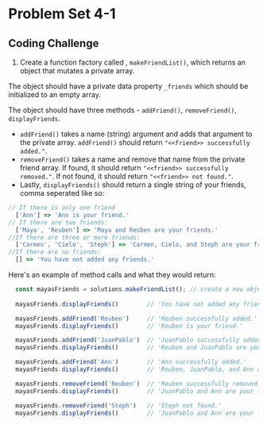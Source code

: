 # Problem Set 4-1
## Coding Challenge

1. Create a function factory called , `makeFriendList()`, which returns an object that mutates a private array. 

The object should have a private data property `_friends` which should be initialized to an empty array.

The object should have three methods - `addFriend()`, `removeFriend()`, `displayFriends`.
  * `addFriend()` takes a name (string) argument and adds that argument to the private array. `addFriend()` should return `"<<friend>> successfully added."`. 
  * `removeFriend()`  takes a name and remove that name from the private friend array. If found, it should return `"<<friend>> successfully removed."`. If not found, it should return `"<<friend>> not found."`. 
  * Lastly, `displayFriends()` should return a single string of your friends, comma seperated like so:
  ```js
  // If there is only one friend 
    ['Ann'] => 'Ann is your friend.' 
  // If there are two friends:
    ['Maya', 'Reuben'] => 'Maya and Reuben are your friends.'
  //If there are three or more friends:
    ['Carmen', 'Cielo', 'Steph'] => 'Carmen, Cielo, and Steph are your friends.'
  //If there are no friends:
    [] => 'You have not added any friends.'
  ```

Here's an example of method calls and what they would return:
```js
  const mayasFriends = solutions.makeFriendList(); // create a new object with a property of an empty array
  
  mayasFriends.displayFriends()        // 'You have not added any friends.'

  mayasFriends.addFriend('Reuben')     // 'Reuben successfully added.'
  mayasFriends.displayFriends()        // 'Reuben is your friend.'

  mayasFriends.addFriend('JuanPablo')  // 'JuanPablo successfully added.'
  mayasFriends.displayFriends()        // 'Reuben and JuanPablo are your friends.'

  mayasFriends.addFriend('Ann')        // 'Ann successfully added.'
  mayasFriends.displayFriends()        // 'Reuben, JuanPablo, and Ann are your friends.'

  mayasFriends.removeFriend('Reuben')  // 'Reuben successfully removed.'
  mayasFriends.displayFriends()        // 'JuanPablo and Ann are your friends.'

  mayasFriends.removeFriend('Steph')   // 'Steph not found.'
  mayasFriends.displayFriends()        // 'JuanPablo and Ann are your friends.'
```